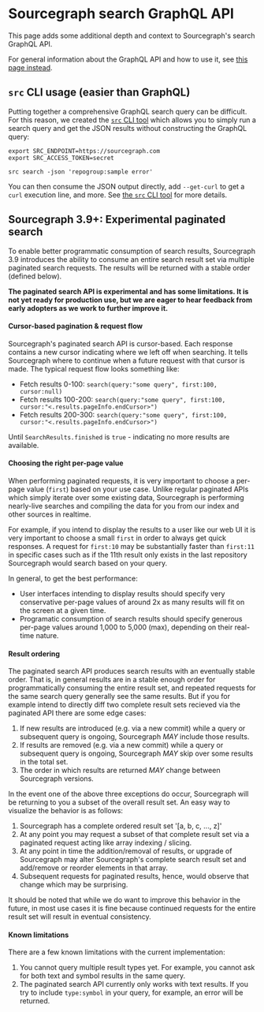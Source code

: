 # Sourcegraph search GraphQL API

This page adds some additional depth and context to Sourcegraph's search GraphQL API.

For general information about the GraphQL API and how to use it, see [this page instead](index.md).

## `src` CLI usage (easier than GraphQL)

Putting together a comprehensive GraphQL search query can be difficult. For this reason, we created the [`src` CLI tool](https://github.com/sourcegraph/src-cli) which allows you to simply run a search query and get the JSON results without constructing the GraphQL query:

```
export SRC_ENDPOINT=https://sourcegraph.com
export SRC_ACCESS_TOKEN=secret

src search -json 'repogroup:sample error'
```

You can then consume the JSON output directly, add `--get-curl` to get a `curl` execution line, and more. See [the `src` CLI tool](https://github.com/sourcegraph/src-cli) for more details.

## Sourcegraph 3.9+: Experimental paginated search

To enable better programmatic consumption of search results, Sourcegraph 3.9 introduces the ability to consume an entire search result set via multiple paginated search requests. The results will be returned with a stable order (defined below).

**The paginated search API is experimental and has some limitations. It is not yet ready for production use, but we are eager to hear feedback from early adopters as we work to further improve it.**

#### Cursor-based pagination & request flow

Sourcegraph's paginated search API is cursor-based. Each response contains a new cursor indicating where we left off when searching. It tells Sourcegraph where to continue when a future request with that cursor is made. The typical request flow looks something like:

- Fetch results 0-100: `search(query:"some query", first:100, cursor:null)`
- Fetch results 100-200: `search(query:"some query", first:100, cursor:"<.results.pageInfo.endCursor>")`
- Fetch results 200-300: `search(query:"some query", first:100, cursor:"<.results.pageInfo.endCursor>")`

Until `SearchResults.finished` is `true` - indicating no more results are available.

#### Choosing the right per-page value

When performing paginated requests, it is very important to choose a per-page value (`first`) based on your use case. Unlike regular paginated APIs which simply iterate over some existing data, Sourcegraph is performing nearly-live searches and compiling the data for you from our index and other sources in realtime.

For example, if you intend to display the results to a user like our web UI it is very important to choose a small `first` in order to always get quick responses. A request for `first:10` may be substantially faster than `first:11` in specific cases such as if the 11th result only exists in the last repository Sourcegraph would search based on your query.

In general, to get the best performance:

- User interfaces intending to display results should specify very conservative per-page values of around 2x as many results will fit on the screen at a given time.
- Programatic consumption of search results should specify generous per-page values around 1,000 to 5,000 (max), depending on their real-time nature.

#### Result ordering

The paginated search API produces search results with an eventually stable order. That is, in general results are in a stable enough order for programmatically consuming the entire result set, and repeated requests for the same search query generally see the same results. But if you for example intend to directly diff two complete result sets recieved via the paginated API there are some edge cases:

1. If new results are introduced (e.g. via a new commit) while a query or subsequent query is ongoing, Sourcegraph _MAY_ include those results.
2. If results are removed (e.g. via a new commit) while a query or subsequent query is ongoing, Sourcegraph _MAY_ skip over some results in the total set.
3. The order in which results are returned _MAY_ change between Sourcegraph versions.

In the event one of the above three exceptions do occur, Sourcegraph will be returning to you a subset of the overall result set. An easy way to visualize the behavior is as follows:

1. Sourcegraph has a complete ordered result set '[a, b, c, ..., z]'
2. At any point you may request a subset of that complete result set via a paginated request acting like array indexing / slicing.
3. At any point in time the addition/removal of results, or upgrade of Sourcegraph may alter Sourcegraph's complete search result set and add/remove or reorder elements in that array.
4. Subsequent requests for paginated results, hence, would observe that change which may be surprising.

It should be noted that while we do want to improve this behavior in the future, in most use cases it is fine because continued requests for the entire result set will result in eventual consistency.

#### Known limitations

There are a few known limitations with the current implementation:

1. You cannot query multiple result types yet. For example, you cannot ask for both text and symbol results in the same query.
2. The paginated search API currently only works with text results. If you try to include `type:symbol` in your query, for example, an error will be returned.
